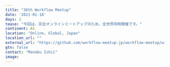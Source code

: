 ```yaml
---
title: "36th Workflow Meetup"
date: '2021-01-18'
days: 1
tease: "今回は、完全オンラインミートアップのため、全世界同時開催です。"
continent: AS
location: "Online, Global, Japan"
location_url: ""
external_url: "https://github.com/workflow-meetup-jp/workflow-meetup/wiki/20210118"
gtn: false
contact: "Manabu Ishii"
image: 
---
```

